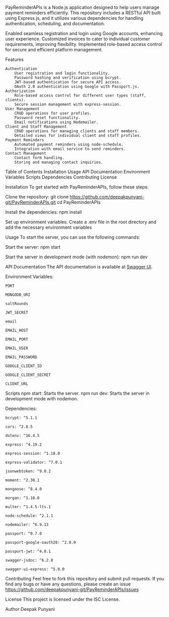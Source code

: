 PayReminderAPIs is a Node.js application designed to help users manage payment reminders efficiently. This repository includes a RESTful API built using Express.js, and it utilizes various dependencies for handling authentication, scheduling, and documentation.

Enabled seamless registration and login using Google accounts, enhancing user experience.
Customized invoices to cater to individual customer requirements, improving flexibility.
Implemented role-based access control for secure and efficient platform management.

Features

    Authentication
        User registration and login functionality.
        Password hashing and verification using bcrypt.
        JWT-based authentication for secure API access.
        OAuth 2.0 authentication using Google with Passport.js.
    Authorization
        Role-based access control for different user types (staff, clients).
        Secure session management with express-session.
    User Management
        CRUD operations for user profiles.
        Password reset functionality.
        Email notifications using Nodemailer.
    Client and Staff Management
        CRUD operations for managing clients and staff members.
        Detailed views for individual client and staff profiles.
    Payment Reminders
        Automated payment reminders using node-schedule.
        Integration with email service to send reminders.
    Contact Management
        Contact form handling.
        Storing and managing contact inquiries.



Table of Contents
Installation
Usage
API Documentation
Environment Variables
Scripts
Dependencies
Contributing
License

Installation
    To get started with PayReminderAPIs, follow these steps:

Clone the repository:
    git clone https://github.com/deepakpunyani-git/PayReminderAPIs.git
    cd PayReminderAPIs

Install the dependencies:
    npm install

Set up environment variables:
    Create a .env file in the root directory and add the necessary environment variables


Usage
    To start the server, you can use the following commands:

Start the server:
    npm start

Start the server in development mode (with nodemon):
    npm run dev

API Documentation
    The API documentation is available at [Swagger UI](https://payreminder.onrender.com/api-docs).

Environment Variables:

    PORT
    
    MONGODB_URI
    
    saltRounds
    
    JWT_SECRET 
    
    email
    
    EMAIL_HOST
    
    EMAIL_PORT
    
    EMAIL_USER
    
    EMAIL_PASSWORD
    
    GOOGLE_CLIENT_ID
    
    GOOGLE_CLIENT_SECRET
    
    CLIENT_URL

Scripts
    npm start: Starts the server.
    npm run dev: Starts the server in development mode with nodemon.


Dependencies:

    bcrypt: ^5.1.1
    
    cors: ^2.8.5
        
    dotenv: ^16.4.5
    
    express: ^4.19.2
    
    express-session: ^1.18.0
    
    express-validator: ^7.0.1
    
    jsonwebtoken: ^9.0.2
    
    moment: ^2.30.1
    
    mongoose: ^8.4.0
    
    morgan: ^1.10.0
    
    multer: ^1.4.5-lts.1
    
    node-schedule: ^2.1.1
    
    nodemailer: ^6.9.13
    
    passport: ^0.7.0
    
    passport-google-oauth20: ^2.0.0
    
    passport-jwt: ^4.0.1
    
    swagger-jsdoc: ^6.2.8
    
    swagger-ui-express: ^5.0.0

Contributing
Feel free to fork this repository and submit pull requests. If you find any bugs or have any questions, please create an issue https://github.com/deepakpunyani-git/PayReminderAPIs/issues


License
This project is licensed under the ISC License.

Author
Deepak Punyani
